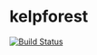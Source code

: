 # kelpforest
[![Build Status](https://travis-ci.org/globalbioticinteractions/kelpforest.svg?branch=master)](https://travis-ci.org/globalbioticinteractions/kelpforest)

